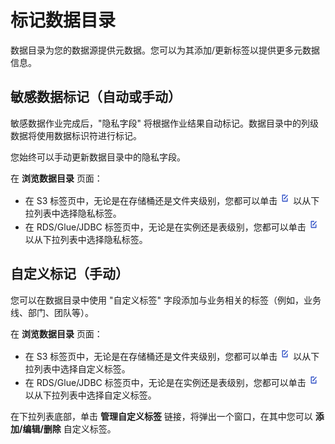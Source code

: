 # 标记数据目录

数据目录为您的数据源提供元数据。您可以为其添加/更新标签以提供更多元数据信息。

## 敏感数据标记（自动或手动）
敏感数据作业完成后，"隐私字段" 将根据作业结果自动标记。数据目录中的列级数据将使用数据标识符进行标记。

您始终可以手动更新数据目录中的隐私字段。

在 **浏览数据目录** 页面：

- 在 S3 标签页中，无论是在存储桶还是文件夹级别，您都可以单击 ![edit-icon](docs/../../images/edit-icon.png) 以从下拉列表中选择隐私标签。
- 在 RDS/Glue/JDBC 标签页中，无论是在实例还是表级别，您都可以单击 ![edit-icon](docs/../../images/edit-icon.png) 以从下拉列表中选择隐私标签。

## 自定义标记（手动）
您可以在数据目录中使用 "自定义标签" 字段添加与业务相关的标签（例如，业务线、部门、团队等）。

在 **浏览数据目录** 页面：

- 在 S3 标签页中，无论是在存储桶还是文件夹级别，您都可以单击 ![edit-icon](docs/../../images/edit-icon.png) 以从下拉列表中选择自定义标签。
- 在 RDS/Glue/JDBC 标签页中，无论是在实例还是表级别，您都可以单击 ![edit-icon](docs/../../images/edit-icon.png) 以从下拉列表中选择自定义标签。

在下拉列表底部，单击 **管理自定义标签** 链接，将弹出一个窗口，在其中您可以 **添加/编辑/删除** 自定义标签。
